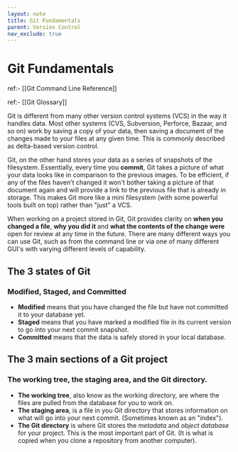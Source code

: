 ```yaml
---
layout: note
title: Git Fundamentals
parent: Version Control
nav_exclude: true
---
```


# Git Fundamentals

ref:- [[Git Command Line Reference]]

ref:- [[Git Glossary]]

Git is different from many other version control systems (VCS) in the way it handles data. Most other systems (CVS, Subversion, Perforce, Bazaar, and so on) work by saving a copy of your data, then saving a document of the changes made to your files at any given time. This is commonly described as delta-based version control.

Git, on the other hand stores your data as a series of snapshots of the filesystem. Essentially, every time you **commit**, Git takes a picture of what your data looks like in comparison to the previous images. To be efficient, if any of the files haven't changed it won't bother taking a picture of that document again and will provide a link to the previous file that is already in storage. This makes Git more like a mini filesystem (with some powerful tools built on top) rather than "just" a VCS.

When working on a project stored in Git, Git provides clarity on **when you changed a file**, **why you did it** and **what the contents of the change were** open for review at any time in the future. There are many different ways you can use Git, such as from the command line or via one of many different GUI's with varying different levels of capability.

## The 3 states of Git

### Modified, Staged, and Committed

- **Modified** means that you have changed the file but have not committed it to your database yet.
- **Staged** means that you have marked a modified file in its current version to go into your next commit snapshot.
- **Committed** means that the data is safely stored in your local database.

## The 3 main sections of a Git project

### The working tree, the staging area, and the Git directory.

- **The working tree**, also know as the working directory, are where the files are pulled from the database for you to work on.
- **The staging area**, is a file in you Git directory that stores information on what will go into your next commit. (Sometimes known as an "index").
- **The Git directory** is where Git stores the _metadata_ and _object database_ for your project. This is the most important part of Git. (It is what is copied when you clone a repository from another computer).
